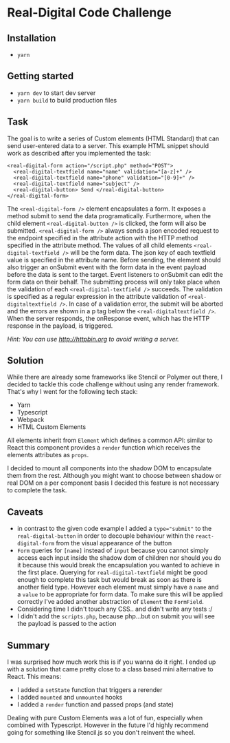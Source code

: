 # Real-Digital Code Challenge

## Installation

- `yarn`

## Getting started

- `yarn dev` to start dev server
- `yarn build` to build production files

## Task

The goal is to write a series of Custom elements (HTML Standard) that can send user-entered data to a server.
This example HTML snippet should work as described after you implemented the task:

```
<real-digital-form action="/script.php" method="POST">
  <real-digital-textfield name="name" validation="[a-z]+" />
  <real-digital-textfield name="phone" validation="[0-9]+" />
  <real-digital-textfield name="subject" />
  <real-digital-button> Send </real-digital-button>
</real-digital-form>
```

The `<real-digital-form />` element encapsulates a form. It exposes a method submit to send the data programatically. Furthermore, when the child element `<real-digital-button />` is clicked, the form will also be submitted. `<real-digital-form />` always sends a json encoded request to the endpoint specified in the attribute action with the HTTP method specified in the attribute method. The values of all child elements `<real-digital-textfield />` will be the form data. The json key of each textfield value is specified in the attribute name. Before sending, the element should also trigger an onSubmit event with the form data in the event payload before the data is sent to the target. Event listeners to onSubmit can edit the form data on their behalf. The submitting process will only take place when the validation of each `<real-digital-textfield />` succeeds. The validation is specified as a regular expression in the attribute validation of `<real-digitaltextfield />`. In case of a validation error, the submit will be aborted and the errors are shown in a p tag below the `<real-digitaltextfield />`. When the server responds, the onResponse event, which has the HTTP response in the payload, is triggered.

_Hint: You can use http://httpbin.org to avoid writing a server._

## Solution

While there are already some frameworks like Stencil or Polymer out there, I decided to tackle this code challenge without using any render framework. That's why I went for the following tech stack:

- Yarn
- Typescript
- Webpack
- HTML Custom Elements

All elements inherit from `Element` which defines a common API: similar to React this component provides a `render` function which receives the elements attributes as `props`.

I decided to mount all components into the shadow DOM to encapsulate them from the rest. Although you might want to choose between shadow or real DOM on a per component basis I decided this feature is not necessary to complete the task.

## Caveats

- in contrast to the given code example I added a `type="submit"` to the `real-digital-button` in order to decouple behaviour within the `react-digital-form` from the visual appearance of the button
- `Form` queries for `[name]` instead of `input` because you cannot simply access each input inside the shadow dom of children nor should you do it because this would break the encapsulation you wanted to achieve in the first place. Querying for `real-digital-textfield` might be good enough to complete this task but would break as soon as there is another field type. However each element must simply have a `name` and a `value` to be appropriate for form data. To make sure this will be applied correctly I've added another abstraction of `Element` the `FormField`.
- Considering time I didn't touch any CSS.. and didn't write any tests :/
- I didn't add the `scripts.php`, because php...but on submit you will see the payload is passed to the action

## Summary

I was surprised how much work this is if you wanna do it right. I ended up with a solution that came pretty close to a class based mini alternative to React. This means:

- I added a `setState` function that triggers a rerender
- I added `mounted` and `unmounted` hooks
- I added a `render` function and passed props (and state)

Dealing with pure Custom Elements was a lot of fun, especially when combined with Typescript. However in the future I'd highly recommend going for something like Stencil.js so you don't reinvent the wheel.
